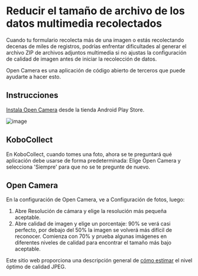 # Reducir el tamaño de archivo de los datos multimedia recolectados

Cuando tu formulario recolecta más de una imagen o estás recolectando decenas de miles de registros, podrías enfrentar dificultades al generar el archivo ZIP de archivos adjuntos multimedia si no ajustas la configuración de calidad de imagen antes de iniciar la recolección de datos.

Open Camera es una aplicación de código abierto de terceros que puede ayudarte a hacer esto.

## Instrucciones

[Instala Open Camera](https://play.google.com/store/apps/details?id=net.sourceforge.opencamera&hl=en_US) desde la tienda Android Play Store.

![image](/images/lower_file_size/open_cam.png)

## KoboCollect

En KoboCollect, cuando tomes una foto, ahora se te preguntará qué aplicación debe usarse de forma predeterminada: Elige Open Camera y selecciona 'Siempre' para que no se te pregunte de nuevo.

## Open Camera

En la configuración de Open Camera, ve a Configuración de fotos, luego:

1. Abre Resolución de cámara y elige la resolución más pequeña aceptable.
2. Abre calidad de imagen y elige un porcentaje: 90% se verá casi perfecto, por debajo del 50% la imagen se volverá más difícil de reconocer. Comienza con 70% y prueba algunas imágenes en diferentes niveles de calidad para encontrar el tamaño más bajo aceptable.

Este sitio web proporciona una descripción general de [cómo estimar](http://fotoforensics.com/tutorial-estq.php) el nivel óptimo de calidad JPEG.